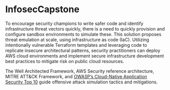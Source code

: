 # InfosecCapstone
To encourage security champions to write safer code and identify infrastructure threat vectors quickly, there is a need to quickly provision and configure sandbox environments to simulate these. This solution proposes threat emulation at scale, using infrastructure as code (IaC). Utilizing intentionally vulnerable Terraform templates and leveraging code to replicate insecure architectural patterns, security practitioners can deploy AWS cloud environments and implement secure infrastructure development best practices to mitigate risk on public cloud resources.

The Well Architected Framework, AWS Security reference architecture, MITRE ATT&CK Framework, and [OWASP’s Cloud-Native Application Security Top 10](https://owasp.org/www-project-cloud-native-application-security-top-10/) guide offensive attack simulation tactics and mitigations. 
